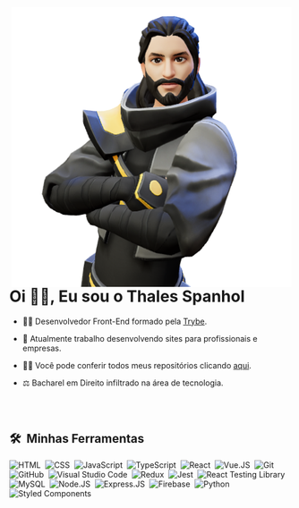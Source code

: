 <img align="right" weight="500em" height="500em" src="https://raw.githubusercontent.com/thspanhol/teste-page/main/public/chargit.png"/>
<h1 align="left">Oi 👋🏻, Eu sou o Thales Spanhol</h1>

- 👨‍🎓 Desenvolvedor Front-End formado pela [Trybe](https://github.com/betrybe).

- 🔭 Atualmente trabalho desenvolvendo sites para profissionais e empresas.

<!-- - 👨‍💻 Você pode conferir meu portfólio clicando [aqui](https://thspanhol.github.io/). -->
- 👨‍💻 Você pode conferir todos meus repositórios clicando [aqui](https://github.com/thspanhol?tab=repositories).

- ⚖️ Bacharel em Direito infiltrado na área de tecnologia.

<br><br>

## 🛠 &nbsp;Minhas Ferramentas

![HTML](https://img.shields.io/badge/-HTML-05122A?style=flat&logo=HTML5)&nbsp;
![CSS](https://img.shields.io/badge/-CSS-05122A?style=flat&logo=CSS3&logoColor=1572B6)&nbsp;
![JavaScript](https://img.shields.io/badge/-JavaScript-05122A?style=flat&logo=javascript)&nbsp;
![TypeScript](https://img.shields.io/badge/-TypeScript-05122A?style=flat&logo=typescript)&nbsp;
![React](https://img.shields.io/badge/-React-05122A?style=flat&logo=react)&nbsp;
![Vue.JS](https://img.shields.io/badge/-Vue.JS-05122A?style=flat&logo=vue.js)&nbsp;
![Git](https://img.shields.io/badge/-Git-05122A?style=flat&logo=git)&nbsp;
![GitHub](https://img.shields.io/badge/-GitHub-05122A?style=flat&logo=github)&nbsp;
![Visual Studio Code](https://img.shields.io/badge/-Visual%20Studio%20Code-05122A?style=flat&logo=visual-studio-code&logoColor=007ACC)&nbsp;
![Redux](https://img.shields.io/badge/-Redux-05122A?style=flat&logo=redux)&nbsp;
![Jest](https://img.shields.io/badge/-Jest-05122A?style=flat&logo=jest)&nbsp;
![React Testing Library](https://img.shields.io/badge/-RTL-05122A?style=flat&logo=testinglibrary)&nbsp;
![MySQL](https://img.shields.io/badge/-MySQL-05122A?style=flat&logo=mysql)&nbsp;
![Node.JS](https://img.shields.io/badge/-Node.JS-05122A?style=flat&logo=node.js)&nbsp;
![Express.JS](https://img.shields.io/badge/-Express.JS-05122A?style=flat&logo=express)&nbsp;
![Firebase](https://img.shields.io/badge/-Firebase-05122A?style=flat&logo=firebase)&nbsp;
![Python](https://img.shields.io/badge/-Python-05122A?style=flat&logo=python)&nbsp;
![Styled Components](https://img.shields.io/badge/-Styled%20Components-05122A?style=flat&logo=styledcomponents)&nbsp;


<!--
<p align="left">
<img width="530em" src="https://github-readme-stats.vercel.app/api?username=thspanhol&show_icons=true&theme=vision-friendly-dark" alt="thspanhol stats"/>
<img width="530em" src="https://github-readme-stats.vercel.app/api/top-langs/?username=thspanhol&layout=compact&theme=vision-friendly-dark" alt="thspanhol most languages"/>
</p>
-->
